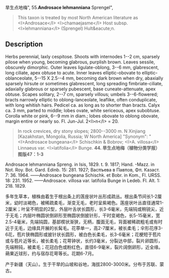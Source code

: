 旱生点地梅",
55.**Androsace lehmanniana** Sprengel",

> This taxon is treated by most North American literature as &lt;I&gt;Androsace&lt;/I&gt; &lt;I&gt;chamaejasme&lt;/I&gt; Host subsp. &lt;I&gt;lehmanniana&lt;/I&gt; (Sprengel) Hult&amp;eacute;n.

## Description
Herbs perennial, laxly cespitose. Shoots with internodes 1--2 cm, sparsely pilose when young, becoming glabrous, purplish brown. Leaves sessile, obscurely dimorphic. Outer leaves ligulate-oblong, 3--6 mm, glabrescent, long ciliate, apex obtuse to acute. Inner leaves elliptic-obovate to elliptic-oblanceolate, 5--15 X 2.5--4 mm, becoming dark brown when dry, abaxially sparsely hirsute or sometimes glabrescent, long spreading fimbriate-ciliate, adaxially glabrous or sparsely pubescent, base cuneate-attenuate, apex obtuse. Scapes solitary, 2--7 cm, sparsely villous; umbels 3--6-flowered; bracts narrowly elliptic to oblong-lanceolate, leaflike, often conduplicate, with long whitish hairs. Pedicel ca. as long as to shorter than bracts. Calyx ca. 3 mm, parted to middle; lobes ovate, white sericeous, apex subobtuse. Corolla white or pink, 6--9 mm in diam.; lobes obovate to oblong obovate, margin entire or nearly so. Fl. Jun-Jul. 2&lt;I&gt;n&lt;/I&gt; = 20.

> In rock crevices, dry stony slopes; 2800--3000 m. N Xinjiang [Kazakhstan, Mongolia, Russia; W North America]
  "Synonym": "&lt;I&gt;Androsace bungeana&lt;/I&gt; Schischkin &amp; Bobrov; &lt;I&gt;A. villosa&lt;/I&gt; Linnaeus var. &lt;I&gt;latifolia&lt;/I&gt; Bunge.
**44. 旱生点地梅（植物分类学报）图版47：1-3**

Androsace lehmanniana Spreng. in Isis, 1829. t. 9. 1817; Hand. -Mazz. in Not. Roy. Bot. Gard. Edinb. 15: 281. 1927; Васπъева в Павπов, Φπ. Казаст. 7: 36. 1964. ——Androsace bungeana Schischk. et Bobr. in Kom., Fl. URSS. 18: 231. 1952. ——Androsace. villosa var. latifolia Bunge in Ledeb. Fl. Alt. 1: 218. 1829.

多年生草本，植株由着生于根出条上的莲座状叶丛形成疏丛。根出条节间长1-2厘米，幼时淡褐色，被稀疏柔毛，渐变无毛，老时呈紫褐色。莲座状叶丛直径通常1-2厘米；叶呈不明显的2型，外层叶舌状长圆形，长3-6毫米，先端钝或稍锐尖，近于无毛；内层叶椭圆状倒卵形至椭圆状倒披针形，干时变褐色，长5-15毫米，宽2.5-4毫米，先端钝圆，基部楔状渐狭，无柄，腹面无毛，背面被稀疏粗毛或有时近于无毛，边缘具开展的长髯毛。花葶单一，高2-7厘米，被长柔毛；伞形花序3-6花，苞片狭椭圆形或披针状长圆形，被白色长柔毛，长3-6毫米；花梗短于苞片或与苞片近等长，被长柔毛；花萼钟状，长约3毫米，分裂达中部，裂片卵圆形，先端稍钝，被柔毛；花冠白色或粉红色，直径6-9毫米，裂片阔倒卵形，近全缘。蒴果近球形，约与宿存花萼等长。花期6-7月。

产于新疆（天山）。生于干旱的山坡和谷地，海拔2800-3000米。分布于苏联、蒙古。
